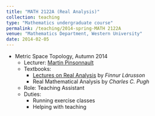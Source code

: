 ```yaml
---	
title: "MATH 2122A (Real Analysis)"		
collection: teaching		
type: "Mathematics undergraduate course"		
permalink: /teaching/2014-spring-MATH 2122A
venue: "Mathematics Department, Western University"		
date: 2014-02-05
---	
```

 			
* Metric Space Topology, Autumn 2014 	
   * Lecturer: [Martin Pinsonnault](http://www-home.math.uwo.ca/~mpinson/)
   * Textbooks:
     * [Lectures on Real Analysis](https://www.cambridge.org/core/books/lectures-on-real-analysis/55355F6128B1EA7BC8FD6CE5B6181419) by             _Finnur Lárusson_
     * Real Mathematical Analysis by _Charles C. Pugh_
   * Role: Teaching Assistant 
   * Duties: 
     * Running exercise classes 
     * Helping with teaching  
